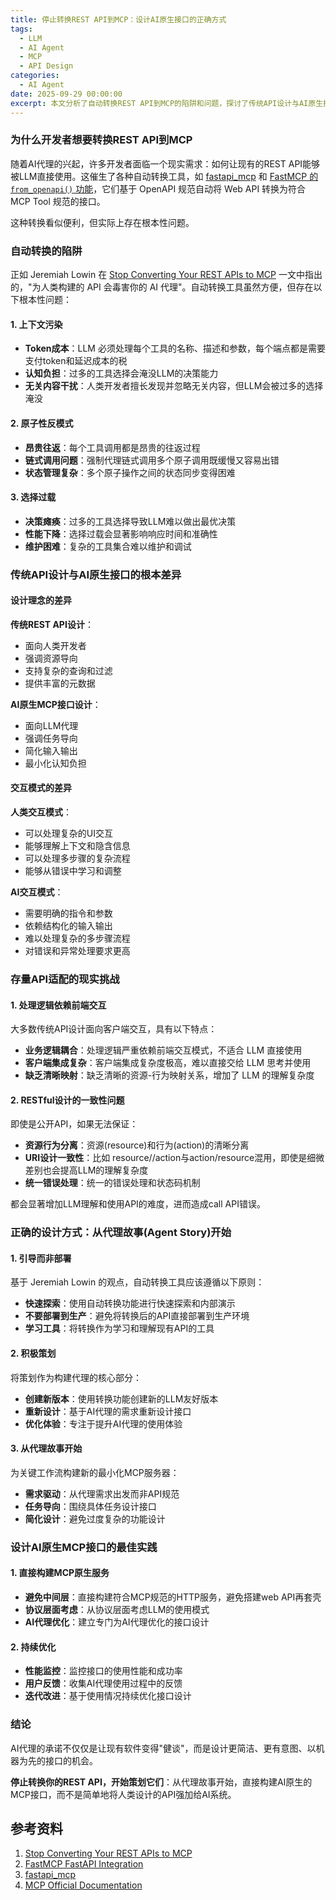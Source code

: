 ```yaml
---
title: 停止转换REST API到MCP：设计AI原生接口的正确方式
tags:
  - LLM
  - AI Agent
  - MCP
  - API Design
categories:
  - AI Agent
date: 2025-09-29 00:00:00
excerpt: 本文分析了自动转换REST API到MCP的陷阱和问题，探讨了传统API设计与AI原生接口的根本差异，提出了从代理故事开始设计、遵循单一职责原则等最佳实践，为构建真正适合AI代理的接口提供设计指导。
---
```


### 为什么开发者想要转换REST API到MCP

随着AI代理的兴起，许多开发者面临一个现实需求：如何让现有的REST API能够被LLM直接使用。这催生了各种自动转换工具，如 [fastapi_mcp](https://github.com/tadata-org/fastapi_mcp) 和 [FastMCP 的 `from_openapi()` 功能](https://gofastmcp.com/integrations/fastapi#mounting-an-mcp-server)，它们基于 OpenAPI 规范自动将 Web API 转换为符合 MCP Tool 规范的接口。

这种转换看似便利，但实际上存在根本性问题。

### 自动转换的陷阱

正如 Jeremiah Lowin 在 [Stop Converting Your REST APIs to MCP](https://www.jlowin.dev/blog/stop-converting-rest-apis-to-mcp) 一文中指出的，"为人类构建的 API 会毒害你的 AI 代理"。自动转换工具虽然方便，但存在以下根本性问题：

#### 1. 上下文污染
- **Token成本**：LLM 必须处理每个工具的名称、描述和参数，每个端点都是需要支付token和延迟成本的税
- **认知负担**：过多的工具选择会淹没LLM的决策能力
- **无关内容干扰**：人类开发者擅长发现并忽略无关内容，但LLM会被过多的选择淹没

#### 2. 原子性反模式
- **昂贵往返**：每个工具调用都是昂贵的往返过程
- **链式调用问题**：强制代理链式调用多个原子调用既缓慢又容易出错
- **状态管理复杂**：多个原子操作之间的状态同步变得困难

#### 3. 选择过载
- **决策瘫痪**：过多的工具选择导致LLM难以做出最优决策
- **性能下降**：选择过载会显著影响响应时间和准确性
- **维护困难**：复杂的工具集合难以维护和调试

### 传统API设计与AI原生接口的根本差异

#### 设计理念的差异

**传统REST API设计**：
- 面向人类开发者
- 强调资源导向
- 支持复杂的查询和过滤
- 提供丰富的元数据

**AI原生MCP接口设计**：
- 面向LLM代理
- 强调任务导向
- 简化输入输出
- 最小化认知负担

#### 交互模式的差异

**人类交互模式**：
- 可以处理复杂的UI交互
- 能够理解上下文和隐含信息
- 可以处理多步骤的复杂流程
- 能够从错误中学习和调整

**AI交互模式**：
- 需要明确的指令和参数
- 依赖结构化的输入输出
- 难以处理复杂的多步骤流程
- 对错误和异常处理要求更高

### 存量API适配的现实挑战

#### 1. 处理逻辑依赖前端交互

大多数传统API设计面向客户端交互，具有以下特点：
- **业务逻辑耦合**：处理逻辑严重依赖前端交互模式，不适合 LLM 直接使用
- **客户端集成复杂**：客户端集成复杂度极高，难以直接交给 LLM 思考并使用
- **缺乏清晰映射**：缺乏清晰的资源-行为映射关系，增加了 LLM 的理解复杂度

#### 2. RESTful设计的一致性问题

即使是公开API，如果无法保证：
- **资源行为分离**：资源(resource)和行为(action)的清晰分离
- **URI设计一致性**：比如 resource/<id>/action与action/resource混用，即使是细微差别也会提高LLM的理解复杂度
- **统一错误处理**：统一的错误处理和状态码机制

都会显著增加LLM理解和使用API的难度，进而造成call API错误。

### 正确的设计方式：从代理故事(Agent Story)开始

#### 1. 引导而非部署

基于 Jeremiah Lowin 的观点，自动转换工具应该遵循以下原则：

- **快速探索**：使用自动转换功能进行快速探索和内部演示
- **不要部署到生产**：避免将转换后的API直接部署到生产环境
- **学习工具**：将转换作为学习和理解现有API的工具

#### 2. 积极策划

将策划作为构建代理的核心部分：

- **创建新版本**：使用转换功能创建新的LLM友好版本
- **重新设计**：基于AI代理的需求重新设计接口
- **优化体验**：专注于提升AI代理的使用体验

#### 3. 从代理故事开始

为关键工作流构建新的最小化MCP服务器：

- **需求驱动**：从代理需求出发而非API规范
- **任务导向**：围绕具体任务设计接口
- **简化设计**：避免过度复杂的功能设计

### 设计AI原生MCP接口的最佳实践

#### 1. 直接构建MCP原生服务

- **避免中间层**：直接构建符合MCP规范的HTTP服务，避免搭建web API再套壳
- **协议层面考虑**：从协议层面考虑LLM的使用模式
- **AI代理优化**：建立专门为AI代理优化的接口设计

#### 2. 持续优化

- **性能监控**：监控接口的使用性能和成功率
- **用户反馈**：收集AI代理使用过程中的反馈
- **迭代改进**：基于使用情况持续优化接口设计

### 结论

AI代理的承诺不仅仅是让现有软件变得"健谈"，而是设计更简洁、更有意图、以机器为先的接口的机会。

**停止转换你的REST API，开始策划它们**：从代理故事开始，直接构建AI原生的MCP接口，而不是简单地将人类设计的API强加给AI系统。

## 参考资料
1. [Stop Converting Your REST APIs to MCP](https://www.jlowin.dev/blog/stop-converting-rest-apis-to-mcp)
2. [FastMCP FastAPI Integration](https://gofastmcp.com/integrations/fastapi#mounting-an-mcp-server)
3. [fastapi_mcp](https://github.com/tadata-org/fastapi_mcp)
4. [MCP Official Documentation](https://modelcontextprotocol.io/)
